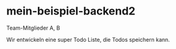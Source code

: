 # mein-beispiel-backend2

Team-Mitglieder A, B

Wir entwickeln eine super Todo Liste, die Todos speichern kann.
